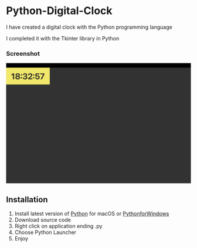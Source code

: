 # Python-Digital-Clock

I have created a digital clock with the Python programming language

I completed it with the Tkinter library in Python

### Screenshot

<img src="https://github.com/SiyandaMaykiso/Python-Digital-Clock/blob/main/Screen%20Shot%20Python%20Digital%20Clock.png" alt="application screenshot">

## Installation 

1. Install latest version of [Python](https://www.python.org/downloads/) for macOS or [PythonforWindows](https://www.python.org/downloads/windows/) 
2. Download source code 
3. Right click on application ending .py
4. Choose Python Launcher
5. Enjoy
